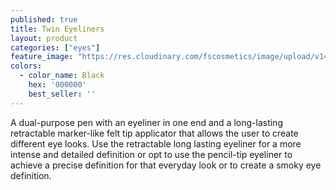 ```yaml
---
published: true
title: Twin Eyeliners
layout: product
categories: ["eyes"]
feature_image: "https://res.cloudinary.com/fscosmetics/image/upload/v1495709088/twin_eyeliners.jpg"
colors:
  - color_name: Black
    hex: '000000'
    best_seller: ''
---
```

A dual-purpose pen with an eyeliner in one end and a long-lasting retractable marker-like felt tip applicator that allows the user to create different eye looks. Use the retractable long lasting eyeliner for a more intense and detailed definition or opt to use the pencil-tip eyeliner to achieve a precise definition for that everyday look or to create a smoky eye definition.